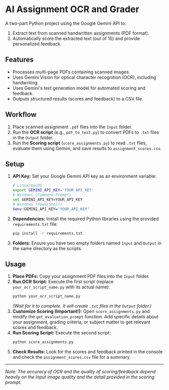 # AI Assignment OCR and Grader

A two-part Python project using the Google Gemini API to:
1.  Extract text from scanned handwritten assignments (PDF format).
2.  Automatically score the extracted text (out of 10) and provide personalized feedback.

## Features

* Processes multi-page PDFs containing scanned images.
* Uses Gemini Vision for optical character recognition (OCR), including handwriting.
* Uses Gemini's text generation model for automated scoring and feedback.
* Outputs structured results (scores and feedback) to a CSV file.

## Workflow

1.  Place scanned assignment `.pdf` files into the `Input` folder.
2.  Run the **OCR script** (e.g., `pdf_to_text.py`) to convert PDFs to `.txt` files in the `Output` folder.
3.  Run the **Scoring script** (`score_assignments.py`) to read `.txt` files, evaluate them using Gemini, and save results to `assignment_scores.csv`.

## Setup

1.  **API Key:** Set your Google Gemini API key as an environment variable:
    ```bash
    # Linux/macOS
    export GEMINI_API_KEY='YOUR_API_KEY'
    # Windows (Command Prompt)
    set GEMINI_API_KEY=YOUR_API_KEY
    # Windows (PowerShell)
    $env:GEMINI_API_KEY='YOUR_API_KEY'
    ```

2.  **Dependencies:** Install the required Python libraries using the provided `requirements.txt` file:
    ```bash
    pip install -r requirements.txt
    ```

3.  **Folders:** Ensure you have two empty folders named `Input` and `Output` in the same directory as the scripts.

## Usage

1.  **Place PDFs:** Copy your assignment PDF files into the `Input` folder.
2.  **Run OCR Script:** Execute the first script (replace `your_ocr_script_name.py` with its actual name):
    ```bash
    python your_ocr_script_name.py
    ```
    *(Wait for it to complete. It will create `.txt` files in the `Output` folder.)*
3.  **Customize Scoring (Important!):** Open `score_assignments.py` and modify the `get_evaluation_prompt` function. Add specific details about your assignment, grading criteria, or subject matter to get relevant scores and feedback.
4.  **Run Scoring Script:** Execute the second script:
    ```bash
    python score_assignments.py
    ```
5.  **Check Results:** Look for the scores and feedback printed in the console and check the `assignment_scores.csv` file for a summary.

---

*Note: The accuracy of OCR and the quality of scoring/feedback depend heavily on the input image quality and the detail provided in the scoring prompt.*
